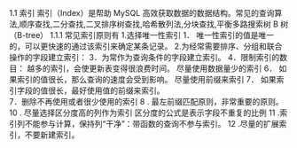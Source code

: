 1.1	索引 
索引（Index）是帮助 MySQL 高效获取数据的数据结构。常见的查询算法,顺序查找,二分查找,二叉排序树查找,哈希散列法,分块查找,平衡多路搜索树 B 树（B-tree） 
1.1.1	常见索引原则有 
1.选择唯一性索引 
1． 唯一性索引的值是唯一的，可以更快速的通过该索引来确定某条记录。 
2.为经常需要排序、分组和联合操作的字段建立索引： 
3．为常作为查询条件的字段建立索引。 
4．限制索引的数目： 
越多的索引，会使更新表变得很浪费时间。 
尽量使用数据量少的索引 
6． 如果索引的值很长，那么查询的速度会受到影响。 
尽量使用前缀来索引 
7． 如果索引字段的值很长，最好使用值的前缀来索引。  
7．删除不再使用或者很少使用的索引 
8 . 最左前缀匹配原则，非常重要的原则。 
10	. 尽量选择区分度高的列作为索引 
区分度的公式是表示字段不重复的比例 
11	.索引列不能参与计算，保持列“干净”：带函数的查询不参与索引。 
12	.尽量的扩展索引，不要新建索引。  
